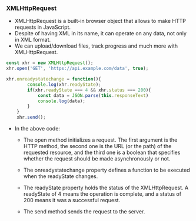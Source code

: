 ### XMLHttpRequest

- XMLHttpRequest is a built-in browser object that allows to make HTTP requests in JavaScript. 
- Despite of having XML in its name, it can operate on any data, not only in XML format.
-  We can upload/download files, track progress and much more with XMLHttpRequest.


```javascript
const xhr = new XMLHttpRequest();
xhr.open('GET', 'https://api.example.com/data', true);

xhr.onreadystatechange = function(){
        console.log(xhr.readyState);
        if(xhr.readyState === 4 && xhr.status === 200){
            const data = JSON.parse(this.responseText)
            console.log(data);
        }
    }
    xhr.send();
```

- In the above code:
    - The open method initializes a request. The first argument is the HTTP method, the second one is the URL (or the path) of the requested resource, and the third one is a boolean that specifies whether the request should be made asynchronously or not.

    - The onreadystatechange property defines a function to be executed when the readyState changes.
    
    - The readyState property holds the status of the XMLHttpRequest. A readyState of 4 means the operation is complete, and a status of 200 means it was a successful request.
    - The send method sends the request to the server.